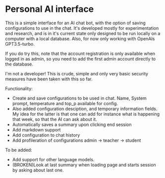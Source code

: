 # Personal AI interface

This is a simple interface for an AI chat bot, with the option of saving configurations to use in the chat. It's developed mostly for experimentation and research, and is in it's current state only designed to be run locally on a computer with a local database. Also, for now only working with OpenAIs GPT3.5-turbo. 

If you do try this, note that the account registration is only available when logged in as admin, so you need to add the first admin account directly to the database. 

I'm not a developer! This is crude, simple and only very basic security measures have been taken with this so far. 

Functionality: 
- Create and save configurations to be used in chat. Name, System prompt, temperature and top_p available for config.
- Also added configuration desciption, and temporary information fields. My idea for the latter is that one can add for instance what is happening that week, so that the AI can ask about it.
- Automatically saves a summary upon clicking end session
- Add markdown support
- Add configuration to chat history
- Add profileration of configurations admin -> teacher -> student

To be added: 
- Add support for other language models.
- (BROKEN)Look at last summary when loading page and starts session by asking about last one.
